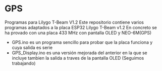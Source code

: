 # GPS
Programas para Lilygo T-Beam V1.2
Este repositorio contiene varios programas adaptados a la placa ESP32 Lilygo T-Beam v1.2
En concreto se ha provado con una placa 433 MHz con pantalla OLED y NEO-6M(GPS)
- GPS.ino es un programa sencillo para probar que la placa funciona y cuya salida es serie
- GPS_Display.ino es una versión mejorada del anterior en la que se incluye tambien la salida a traves de la pantalla OLED
(Seguimos trabajando)
